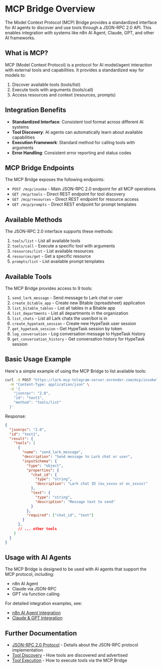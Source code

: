 # MCP Bridge Overview

The Model Context Protocol (MCP) Bridge provides a standardized interface for AI agents to discover and use tools through a JSON-RPC 2.0 API. This enables integration with systems like n8n AI Agent, Claude, GPT, and other AI frameworks.

## What is MCP?

MCP (Model Context Protocol) is a protocol for AI model/agent interaction with external tools and capabilities. It provides a standardized way for models to:

1. Discover available tools (tools/list)
2. Execute tools with arguments (tools/call)
3. Access resources and context (resources, prompts)

## Integration Benefits

- **Standardized Interface**: Consistent tool format across different AI systems
- **Tool Discovery**: AI agents can automatically learn about available capabilities
- **Execution Framework**: Standard method for calling tools with arguments
- **Error Handling**: Consistent error reporting and status codes

## MCP Bridge Endpoints

The MCP Bridge exposes the following endpoints:

- `POST /mcp/invoke` - Main JSON-RPC 2.0 endpoint for all MCP operations
- `GET /mcp/tools` - Direct REST endpoint for tool discovery
- `GET /mcp/resources` - Direct REST endpoint for resource access
- `GET /mcp/prompts` - Direct REST endpoint for prompt templates

## Available Methods

The JSON-RPC 2.0 interface supports these methods:

1. `tools/list` - List all available tools
2. `tools/call` - Execute a specific tool with arguments
3. `resources/list` - List available resources
4. `resources/get` - Get a specific resource
5. `prompts/list` - List available prompt templates

## Available Tools

The MCP Bridge provides access to 9 tools:

1. `send_lark_message` - Send message to Lark chat or user
2. `create_bitable_app` - Create new Bitable (spreadsheet) application
3. `list_bitable_tables` - List all tables in a Bitable app
4. `list_departments` - List all departments in the organization
5. `list_chats` - List all Lark chats the user/bot is in
6. `create_hypetask_session` - Create new HypeTask user session
7. `get_hypetask_session` - Get HypeTask session by token
8. `log_conversation` - Log conversation message to HypeTask history
9. `get_conversation_history` - Get conversation history for HypeTask session

## Basic Usage Example

Here's a simple example of using the MCP Bridge to list available tools:

```bash
curl -X POST "https://lark-mcp-telegram-server.onrender.com/mcp/invoke" \
  -H "Content-Type: application/json" \
  -d '{
    "jsonrpc": "2.0",
    "id": "test1",
    "method": "tools/list"
  }'
```

Response:
```json
{
  "jsonrpc": "2.0",
  "id": "test1",
  "result": {
    "tools": [
      {
        "name": "send_lark_message",
        "description": "Send message to Lark chat or user",
        "inputSchema": {
          "type": "object",
          "properties": {
            "chat_id": {
              "type": "string",
              "description": "Lark chat ID (ou_xxxxx or oc_xxxxx)"
            },
            "text": {
              "type": "string",
              "description": "Message text to send"
            }
          },
          "required": ["chat_id", "text"]
        }
      },
      // ... other tools
    ]
  }
}
```

## Usage with AI Agents

The MCP Bridge is designed to be used with AI agents that support the MCP protocol, including:

- n8n AI Agent
- Claude via JSON-RPC
- GPT via function calling

For detailed integration examples, see:
- [n8n AI Agent Integration](./n8n-integration.md)
- [Claude & GPT Integration](./llm-integration.md)

## Further Documentation

- [JSON-RPC 2.0 Protocol](./json-rpc.md) - Details about the JSON-RPC protocol implementation
- [Tool Discovery](./tool-discovery.md) - How tools are discovered and advertised
- [Tool Execution](./tool-execution.md) - How to execute tools via the MCP Bridge
